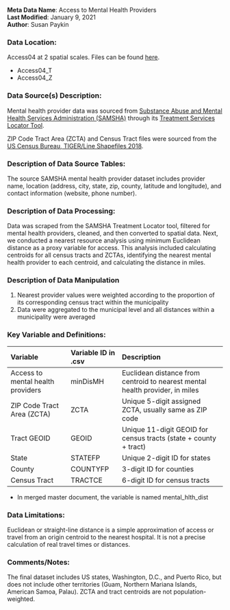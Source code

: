 **Meta Data Name**: Access to Mental Health Providers  
**Last Modified**: January 9, 2021  
**Author**: Susan Paykin  

### Data Location: 
Access04 at 2 spatial scales. Files can be found [here](/data_final).
* Access04_T  
* Access04_Z  

### Data Source(s) Description:  
Mental health provider data was sourced from [Substance Abuse and Mental Health Services Administration (SAMSHA)](https://www.samhsa.gov/) through its [Treatment Services Locator Tool](https://findtreatment.samhsa.gov/locator). 

ZIP Code Tract Area (ZCTA) and Census Tract files were sourced from the [US Census Bureau, TIGER/Line Shapefiles 2018](https://www.census.gov/geographies/mapping-files/time-series/geo/carto-boundary-file.html). 

### Description of Data Source Tables: 
The source SAMSHA mental health provider dataset includes provider name, location (address, city, state, zip, county, latitude and longitude), and contact information (website, phone number).

### Description of Data Processing: 
Data was scraped from the SAMSHA Treatment Locator tool, filtered for mental health providers, cleaned, and then converted to spatial data. Next, we conducted a nearest resource analysis using minimum Euclidean distance as a proxy variable for access. This analysis included calculating centroids for all census tracts and ZCTAs, identifying the nearest mental health provider to each centroid, and calculating the distance in miles. 

### Description of Data Manipulation

1) Nearest provider values were weighted according to the proportion of its corresponding census tract within the municipality
2) Data were aggregated to the municipal level and all distances within a municipality were averaged

### Key Variable and Definitions:

| Variable | Variable ID in .csv | Description |
|:---------|:--------------------|:------------|
| Access to mental health providers | minDisMH | Euclidean distance from centroid to nearest mental health provider, in miles |
| ZIP Code Tract Area (ZCTA) | ZCTA | Unique 5-digit assigned ZCTA, usually same as ZIP code |
| Tract GEOID | GEOID | Unique 11-digit GEOID for census tracts (state + county + tract) |
| State | STATEFP | Unique 2-digit ID for states |
| County | COUNTYFP | 3-digit ID for counties |
| Census Tract | TRACTCE | 6-digit ID for census tracts |

 - In merged master document, the variable is named mental_hlth_dist

### Data Limitations:
Euclidean or straight-line distance is a simple approximation of access or travel from an origin centroid to the nearest hospital. It is not a precise calculation of real travel times or distances.  

### Comments/Notes:
The final dataset includes US states, Washington, D.C., and Puerto Rico, but does not include other territories (Guam, Northern Mariana Islands, American Samoa, Palau). ZCTA and tract centroids are not population-weighted.
